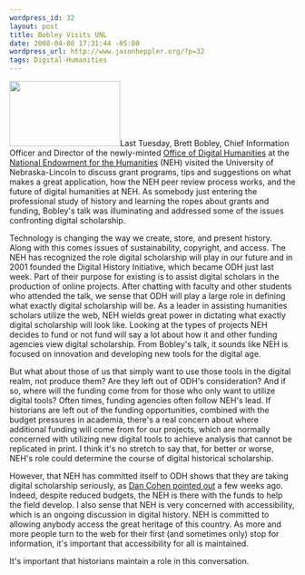 ```yaml
--- 
wordpress_id: 32
layout: post
title: Bobley Visits UNL
date: 2008-04-08 17:31:44 -05:00
wordpress_url: http://www.jasonheppler.org/?p=32
tags: Digital-Humanities
---
```

<a href="http://www.jasonheppler.org/wp-content/uploads/2010/01/odh-blog.jpg"><img class="alignleft size-full wp-image-33" title="odh-blog" src="http://www.jasonheppler.org/wp-content/uploads/2010/01/odh-blog.jpg" alt="" width="195" height="115" /></a>Last Tuesday, Brett Bobley, Chief Information  Officer and Director of the newly-minted <a href="http://www.neh.gov/odh/">Office  of Digital Humanities</a> at the <a href="http://www.neh.gov/">National Endowment for the Humanities</a> (NEH) visited the University of Nebraska-Lincoln to discuss grant  programs, tips and suggestions on what makes a great application, how  the NEH peer review process works, and the future of digital humanities  at NEH.  As somebody just entering the professional study of history and  learning the ropes about grants and funding, Bobley's talk was  illuminating and addressed some of the issues confronting digital  scholarship.

Technology is changing the way we create, store,  and present history.  Along with this comes issues of sustainability,  copyright, and access.   The NEH has recognized the role digital  scholarship will play in our future and in 2001 founded the Digital  History Initiative, which became ODH just last week.   Part of their  purpose for existing is to assist digital scholars in the production of  online projects.  After chatting with faculty and other students who  attended the talk, we sense that ODH will play a large role in defining  what exactly digital scholarship will be.  As a leader in assisting  humanities scholars utilize the web,  NEH wields great power in  dictating what exactly digital scholarship will look like.  Looking at  the types of projects NEH decides to fund or not fund will say a lot  about how it and other funding agencies view digital scholarship.  From  Bobley's talk, it sounds like NEH is focused on innovation and  developing new tools for the digital age.

But what about those of us that simply want to use  those tools in the digital realm, not produce them?  Are they left out  of ODH's consideration?  And if so, where will the funding come from for  those who only want to utilize digital tools?  Often times, funding  agencies often follow NEH's lead.  If historians are left out of the  funding opportunities, combined with the budget pressures in academia,  there's a real concern about where additional funding will come from for  our projects, which are normally concerned with utilizing new digital  tools to achieve analysis that cannot be replicated in print.  I think  it's no stretch to say that, for better or worse, NEH's role could  determine the course of digital historical scholarship.

However, that NEH has committed itself to ODH shows  that they are taking digital scholarship seriously, as <a href="http://www.dancohen.org/2008/03/25/nehs-office-of-digital-humanities/">Dan  Cohen pointed out</a> a few weeks ago.  Indeed, despite reduced  budgets, the NEH is there with the funds to help the field develop.  I  also sense that NEH is very concerned with accessibility, which is an  ongoing discussion in digital history.   NEH is committed to allowing  anybody access the great heritage of this country.  As more and more  people turn to the web for their first (and sometimes only) stop for  information, it's important that accessibility for all is maintained.

It's important that historians maintain a role in  this conversation.
